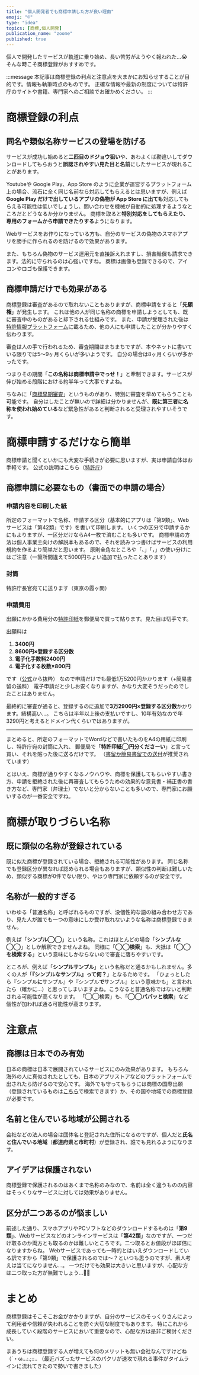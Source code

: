 ```yaml
---
title: "個人開発者でも商標申請した方が良い理由"
emoji: "©︎"
type: "idea"
topics: [商標,個人開発]
publication_name: "zoome"
published: true
---
```

個人で開発したサービスが軌道に乗り始め、長い苦労がようやく報われた…😭
そんな時こそ商標登録がおすすめです。

:::message
本記事は商標登録の利点と注意点を大まかにお知らせすることが目的です。情報も執筆時点のものです。
正確な情報や最新の制度については特許庁のサイトや書籍、専門家へのご相談でお確かめください。
:::

# 商標登録の利点
## 同名や類似名称サービスの登場を防げる
サービスが成功し始めると**二匹目のドジョウ狙い**や、あわよくば勘違いしてダウンロードしてもらおうと**誤認されやすい見た目と名前**にしたサービスが現れることがあります。

Youtubeや Google Play、App Store のように企業が運営するプラットフォーム上の場合、流石に全く同じ名前なら対応してもらえるとは思いますが、例えば **Google Play だけで出しているアプリの偽物が App Store に出ても**対応してもらえる可能性は低いでしょうし、問い合わせを機械が自動的に処理するようなところだとどうなるか分かりません。
商標を取ると**特別対応をしてもらえたり、専用のフォームから申請できたりする**ようになります。

Webサービスをお作りになっている方も、自分のサービスの偽物のスマホアプリを勝手に作られるのを防げるので効果があります。

また、もちろん偽物のサービス運用元を直接訴えれますし、損害賠償も請求できます。法的に守られるのは心強いですね。
商標は画像も登録できるので、アイコンやロゴも保護できます。

## 商標申請だけでも効果がある
商標登録は審査があるので取れないこともありますが、商標申請をすると「**先願権**」が発生します。
これは他の人が同じ名称の商標を申請しようとしても、既に審査中のものがあると却下される仕組みです。
また、申請が受理された後は[特許情報プラットフォーム](https://www.j-platpat.inpit.go.jp)に載るため、他の人にも申請したことが分かりやすく伝わります。

審査は人の手で行われるため、審査期間はまちまちですが、本やネットに書いている限りでは5〜9ヶ月くらいが多いようです。
自分の場合は8ヶ月くらいが多かったです。

つまりその期間「**この名称は商標申請中でっせ！**」と牽制できます。サービスが伸び始める段階における約半年って大事ですよね。

ちなみに「[商標早期審査](https://www.jpo.go.jp/system/trademark/shinsa/soki/shkouhou.html)」というものがあり、特別に審査を早めてもらうことも可能です。
自分はしたことが無いので詳細は分かりませんが、**既に第三者に名称を使われ始めている**など緊急性があると判断されると受理されやすいそうです。

# 商標申請するだけなら簡単
商標申請と聞くといかにも大変な手続きが必要に思いますが、実は申請自体はお手軽です。
公式の説明はこちら（[特許庁](https://www.jpo.go.jp/system/basic/trademark/index.html)）

## 商標申請に必要なもの（書面での申請の場合）

### 申請内容を印刷した紙
所定のフォーマットで名称、申請する区分（基本的にアプリは「第9類」、Webサービスは「第42類」です）を書いて印刷します。
いくつの区分で申請するかにもよりますが、一区分だけならA4一枚で済むことも多いです。
商標申請の方法は個人事業主向けの解説本もあるので、それを読みつつ書けばサービスの利用規約を作るより簡単だと思います。
原則全角なところや「、」「，」の使い分けにはご注意（一箇所間違えて5000円ちょい追加で払ったことあります）

### 封筒
特許庁長官宛てに送ります（東京の霞ヶ関）

### 申請費用
出願にかかる費用分の[特許印紙](https://www.jpo.go.jp/system/process/tesuryo/nohu/shomen/tokkyo-inshi.html)を郵便局で買って貼ります。見た目は切手です。

出願料は
1. **3400円**
2. **8600円×登録する区分数**
3. **電子化手数料2400円**
4. **電子化する枚数×800円**

です（[公式](https://www.jpo.go.jp/system/basic/trademark/index.html#02)から抜粋）
なので申請だけでも最低1万5200円かかります（+簡易書留の送料）
電子申請だと少しお安くなりますが、かなり大変そうだったのでしたことはありません。

最終的に審査が通ると、登録するのに追加で**3万2900円×登録する区分数**かかります。結構高い…。
こちらは半年以上後の支払いですし、10年有効なので年3290円と考えるとドメイン代くらいではありますが。

----

まとめると、所定のフォーマットでWordなどで書いたものをA4の用紙に印刷し、特許庁宛の封筒に入れ、
郵便局で「**特許印紙◯円分くださーい**」と言って買い、それを貼った後に送るだけです。
（[書留か簡易書留での送付](https://www.jpo.go.jp/system/process/shutugan/paper/yuusou.html)が推奨されています）

とはいえ、商標が通りやすくなるノウハウや、商標を保護してもらいやすい書き方、申請を拒絶された後に再審査してもらうための効果的な意見書・補正書の書き方など、専門家（弁理士）でないと分からないことも多いので、専門家にお願いするのが一番安全ですね。

# 商標が取りづらい名称
## 既に類似の名称が登録されている
既に似た商標が登録されている場合、拒絶される可能性があります。
同じ名称でも登録区分が異なれば認められる場合もありますが、類似性の判断は難しいため、類似する商標が0件でない限り、やはり専門家に依頼するのが安全です。

## 名称が一般的すぎる
いわゆる「普通名称」と呼ばれるものですが、没個性的な語の組み合わせ方であり、見た人が誰でも一つの意味にしか受け取れないような名称は商標登録できません。

例えば「**シンプル◯◯**」という名称。これはほとんどの場合「**シンプルな◯◯**」としか解釈できませんよね。
同様に「**◯◯検索**」も、大抵は「**◯◯を検索する**」という意味にしかならないので審査に落ちやすいです。

ところが、例えば「**シンプルサンプル**」という名称だと通るかもしれません。多くの人が「**『シンプルなサンプル』って何？**」となるためです。
「ひょっとしたら『シンプル**に**サンプル』や『シンプル**で**サンプル』という意味かも」と言われたら（確かに…）と思ってしまいますよね。こうなると普通名称ではないと判断される可能性が高くなります。
「◯◯検索」も、「**◯◯パパッと検索**」など個性が加われば通る可能性が高まります。

# 注意点

## 商標は日本でのみ有効
日本の商標は日本で展開されているサービスにのみ効果があります。
もちろん海外の人に真似されたとしても、日本のアプリストアなどのプラットフォームで出されたら防げるので安心です。
海外でも守ってもらうには商標の国際出願（登録されているものは[こちら](https://www.jpo.go.jp/system/trademark/madrid/wipotouser/index.html)で検索できます）か、その国や地域での商標登録が必要です。

## 名前と住んでいる地域が公開される
会社などの法人の場合は団体名と登記された住所になるのですが、個人だと**氏名と住んでいる地域**（**都道府県と市町村**）が登録され、誰でも見れるようになります。

## アイデアは保護されない
商標登録で保護されるのはあくまで名称のみなので、名前は全く違うものの内容はそっくりなサービスに対しては効果がありません。

## 区分が二つあるのが悩ましい
前述した通り、スマホアプリやPCソフトなどのダウンロードするものは「**第9類**」、Webサービスなどのオンラインサービスは「**第42類**」なのですが、一つだけ取るのか両方とも取るのかは難しいところです。二つ取るとお値段がほぼ倍になりますからね。
Webサービスであっても一時的とはいえダウンロードしている訳ですから「第9類」で保護されるのでは〜？といつも思うのですが、素人考えは当てになりません…。
一つだけでも効果は大きいと思いますが、心配な方は二つ取った方が無難でしょう…💸💸

# まとめ
商標登録はそこそこお金がかかりますが、自分のサービスのそっくりさんによって利用者や信頼が失われることを防ぐ大切な制度でもあります。
特にこれから成長していく段階のサービスにおいて重要なので、心配な方は是非ご検討ください。

まあうちは商標登録する人が増えても何のメリットも無い会社なんですけどね（´・ω...:.;::..
（最近バズったサービスのパクリが速攻で現れる事件がタイムラインに流れてきたので勢いで書きました）